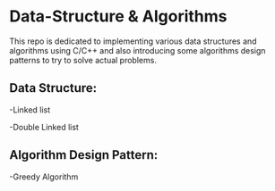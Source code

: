 # Data-Structure & Algorithms

This repo is dedicated to implementing various data structures and algorithms
using C/C++ and also introducing some algorithms design patterns to try to solve
actual problems.

Data Structure:
-

-Linked list

-Double Linked list

Algorithm Design Pattern:
-

-Greedy Algorithm
